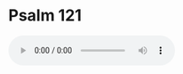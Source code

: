 # Psalm 121

<audio controls>
  <source src="https://openbible.com/audio/hays/BSB_19_Psa_121_H.mp3" type="audio/mp3" />
  <a href="https://openbible.com/audio/hays/BSB_19_Psa_121_H.mp3" download="https://openbible.com/audio/hays/BSB_19_Psa_121_H.mp3">Download MP3 audio</a>.
</audio>

<!--@include: @/bible/translations/bsb/19_psa/verses/121.md-->